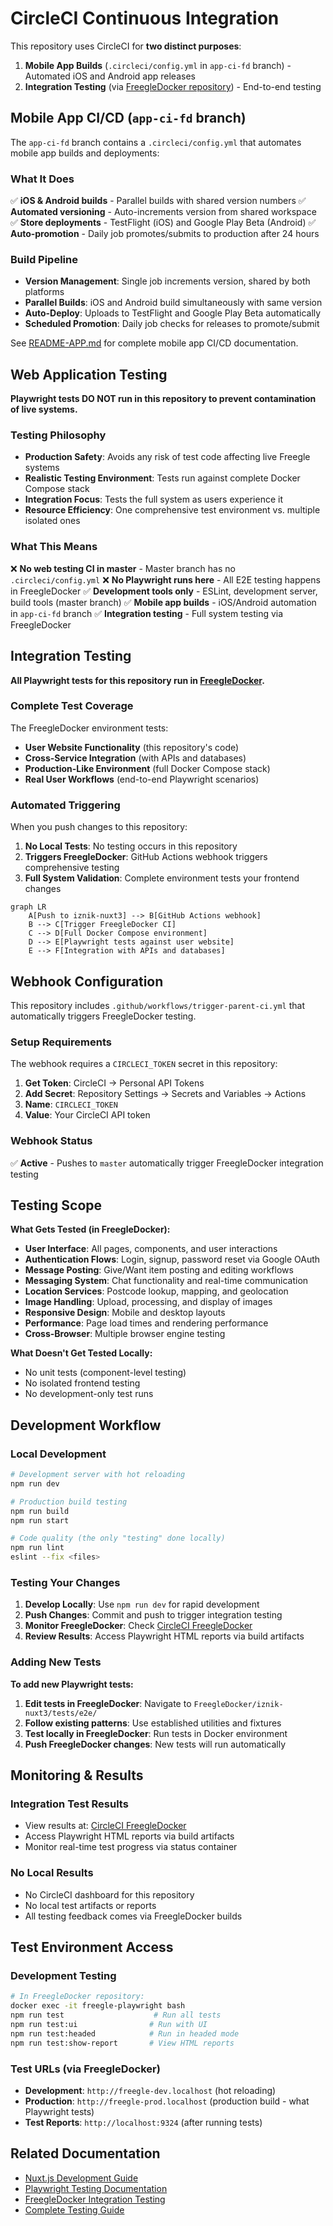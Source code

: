 # CircleCI Continuous Integration

This repository uses CircleCI for **two distinct purposes**:

1. **Mobile App Builds** (`.circleci/config.yml` in `app-ci-fd` branch) - Automated iOS and Android app releases
2. **Integration Testing** (via [FreegleDocker repository](https://github.com/Freegle/FreegleDocker)) - End-to-end testing

## Mobile App CI/CD (`app-ci-fd` branch)

The `app-ci-fd` branch contains a `.circleci/config.yml` that automates mobile app builds and deployments:

### What It Does
✅ **iOS & Android builds** - Parallel builds with shared version numbers
✅ **Automated versioning** - Auto-increments version from shared workspace
✅ **Store deployments** - TestFlight (iOS) and Google Play Beta (Android)
✅ **Auto-promotion** - Daily job promotes/submits to production after 24 hours

### Build Pipeline
- **Version Management**: Single job increments version, shared by both platforms
- **Parallel Builds**: iOS and Android build simultaneously with same version
- **Auto-Deploy**: Uploads to TestFlight and Google Play Beta automatically
- **Scheduled Promotion**: Daily job checks for releases to promote/submit

See [README-APP.md](README-APP.md) for complete mobile app CI/CD documentation.

## Web Application Testing

**Playwright tests DO NOT run in this repository to prevent contamination of live systems.**

### Testing Philosophy
- **Production Safety**: Avoids any risk of test code affecting live Freegle systems
- **Realistic Testing Environment**: Tests run against complete Docker Compose stack
- **Integration Focus**: Tests the full system as users experience it
- **Resource Efficiency**: One comprehensive test environment vs. multiple isolated ones

### What This Means
❌ **No web testing CI in master** - Master branch has no `.circleci/config.yml`
❌ **No Playwright runs here** - All E2E testing happens in FreegleDocker
✅ **Development tools only** - ESLint, development server, build tools (master branch)
✅ **Mobile app builds** - iOS/Android automation in `app-ci-fd` branch
✅ **Integration testing** - Full system testing via FreegleDocker

## Integration Testing

**All Playwright tests for this repository run in [FreegleDocker](https://github.com/Freegle/FreegleDocker).**

### Complete Test Coverage
The FreegleDocker environment tests:
- **User Website Functionality** (this repository's code)
- **Cross-Service Integration** (with APIs and databases)  
- **Production-Like Environment** (full Docker Compose stack)
- **Real User Workflows** (end-to-end Playwright scenarios)

### Automated Triggering

When you push changes to this repository:

1. **No Local Tests**: No testing occurs in this repository
2. **Triggers FreegleDocker**: GitHub Actions webhook triggers comprehensive testing
3. **Full System Validation**: Complete environment tests your frontend changes

```mermaid
graph LR
    A[Push to iznik-nuxt3] --> B[GitHub Actions webhook]
    B --> C[Trigger FreegleDocker CI]
    C --> D[Full Docker Compose environment]
    D --> E[Playwright tests against user website]
    E --> F[Integration with APIs and databases]
```

## Webhook Configuration

This repository includes `.github/workflows/trigger-parent-ci.yml` that automatically triggers FreegleDocker testing.

### Setup Requirements
The webhook requires a `CIRCLECI_TOKEN` secret in this repository:

1. **Get Token**: CircleCI → Personal API Tokens
2. **Add Secret**: Repository Settings → Secrets and Variables → Actions
3. **Name**: `CIRCLECI_TOKEN`
4. **Value**: Your CircleCI API token

### Webhook Status
✅ **Active** - Pushes to `master` automatically trigger FreegleDocker integration testing

## Testing Scope

**What Gets Tested (in FreegleDocker):**
- **User Interface**: All pages, components, and user interactions
- **Authentication Flows**: Login, signup, password reset via Google OAuth
- **Message Posting**: Give/Want item posting and editing workflows  
- **Messaging System**: Chat functionality and real-time communication
- **Location Services**: Postcode lookup, mapping, and geolocation
- **Image Handling**: Upload, processing, and display of images
- **Responsive Design**: Mobile and desktop layouts
- **Performance**: Page load times and rendering performance
- **Cross-Browser**: Multiple browser engine testing

**What Doesn't Get Tested Locally:**
- No unit tests (component-level testing)
- No isolated frontend testing
- No development-only test runs

## Development Workflow

### Local Development
```bash
# Development server with hot reloading
npm run dev

# Production build testing  
npm run build
npm run start

# Code quality (the only "testing" done locally)
npm run lint
eslint --fix <files>
```

### Testing Your Changes
1. **Develop Locally**: Use `npm run dev` for rapid development
2. **Push Changes**: Commit and push to trigger integration testing
3. **Monitor FreegleDocker**: Check [CircleCI FreegleDocker](https://app.circleci.com/pipelines/github/Freegle/FreegleDocker)
4. **Review Results**: Access Playwright HTML reports via build artifacts

### Adding New Tests
**To add new Playwright tests:**
1. **Edit tests in FreegleDocker**: Navigate to `FreegleDocker/iznik-nuxt3/tests/e2e/`
2. **Follow existing patterns**: Use established utilities and fixtures
3. **Test locally in FreegleDocker**: Run tests in Docker environment
4. **Push FreegleDocker changes**: New tests will run automatically

## Monitoring & Results

### Integration Test Results
- View results at: [CircleCI FreegleDocker](https://app.circleci.com/pipelines/github/Freegle/FreegleDocker)
- Access Playwright HTML reports via build artifacts
- Monitor real-time test progress via status container

### No Local Results
- No CircleCI dashboard for this repository
- No local test artifacts or reports
- All testing feedback comes via FreegleDocker builds

## Test Environment Access

### Development Testing
```bash
# In FreegleDocker repository:
docker exec -it freegle-playwright bash
npm run test                    # Run all tests
npm run test:ui                # Run with UI  
npm run test:headed            # Run in headed mode
npm run test:show-report       # View HTML reports
```

### Test URLs (via FreegleDocker)
- **Development**: `http://freegle-dev.localhost` (hot reloading)
- **Production**: `http://freegle-prod.localhost` (production build - what Playwright tests)
- **Test Reports**: `http://localhost:9324` (after running tests)

## Related Documentation

- [Nuxt.js Development Guide](README.md)
- [Playwright Testing Documentation](tests/e2e/README.md)
- [FreegleDocker Integration Testing](https://github.com/Freegle/FreegleDocker/blob/master/CircleCI.md)
- [Complete Testing Guide](https://github.com/Freegle/FreegleDocker/blob/master/README.md#testing)